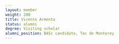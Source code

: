 ```yaml
---
layout: member
weight: 200
title: Vicente Armenta
status: alumni
degree: Visiting scholar
alumni_position: BASc candidate, Tec de Monterey
---
```



